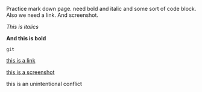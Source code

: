 Practice mark down page. need bold and italic and some sort of code block. Also we need a link. And screenshot.

*This is italics*

**And this is bold**

`git`

[this is a link](google.com)

[this is a screenshot](gps-screenshot.png)

this is an unintentional conflict